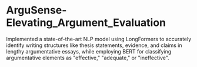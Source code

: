 # ArguSense-Elevating_Argument_Evaluation
Implemented a state-of-the-art NLP model using LongFormers to accurately identify writing structures like thesis statements, evidence, and claims in lengthy argumentative essays, while employing BERT for classifying argumentative elements as "effective," "adequate," or "ineffective".
